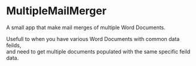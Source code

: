 # MultipleMailMerger
A small app that make mail merges of multiple Word Documents. 

Usefull to when you have various Word Documents with common data feilds,  
and need to get multiple documents populated with the same specific feild data.
